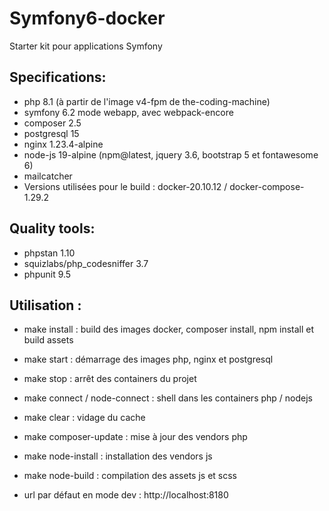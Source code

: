 









# Symfony6-docker

Starter kit pour applications Symfony

## Specifications:
- php 8.1 (à partir de l'image v4-fpm de the-coding-machine)
- symfony 6.2 mode webapp, avec webpack-encore
- composer 2.5
- postgresql 15
- nginx 1.23.4-alpine
- node-js 19-alpine (npm@latest, jquery 3.6, bootstrap 5 et fontawesome 6)
- mailcatcher
- Versions utilisées pour le build : docker-20.10.12 / docker-compose-1.29.2

## Quality tools:
- phpstan 1.10
- squizlabs/php_codesniffer 3.7
- phpunit 9.5

## Utilisation :
- make install : build des images docker, composer install, npm install et build assets
- make start : démarrage des images php, nginx et postgresql
- make stop : arrêt des containers du projet
- make connect / node-connect : shell dans les containers php / nodejs
- make clear : vidage du cache
- make composer-update : mise à jour des vendors php
- make node-install : installation des vendors js
- make node-build : compilation des assets js et scss

- url par défaut en mode dev : http://localhost:8180